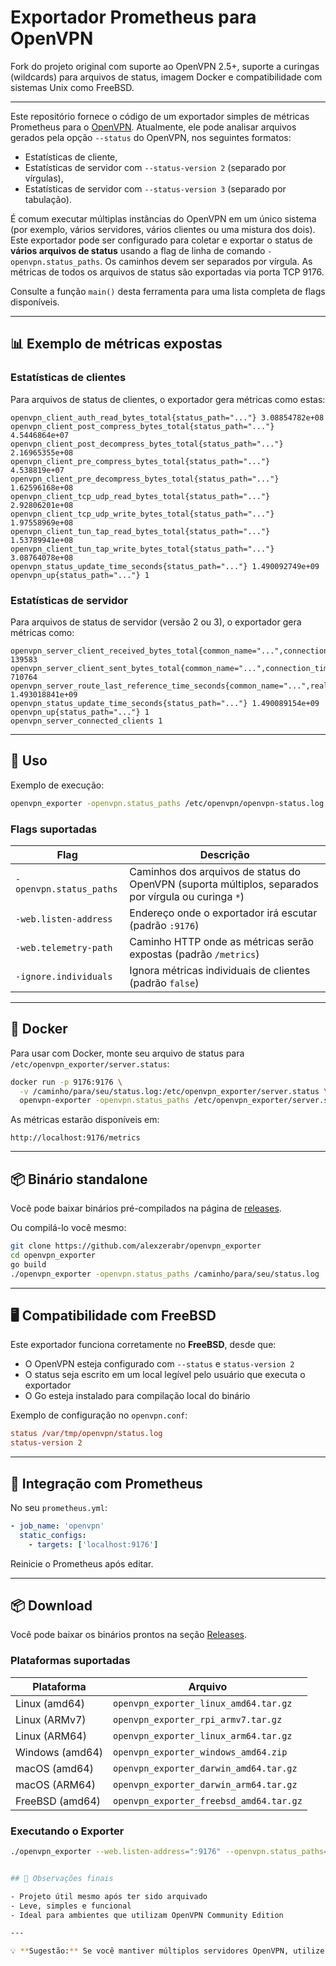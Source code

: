 # Exportador Prometheus para OpenVPN

Fork do projeto original com suporte ao OpenVPN 2.5+, suporte a curingas (wildcards) para arquivos de status, imagem Docker e compatibilidade com sistemas Unix como FreeBSD.

---

Este repositório fornece o código de um exportador simples de métricas Prometheus para o [OpenVPN](https://openvpn.net/). Atualmente, ele pode analisar arquivos gerados pela opção `--status` do OpenVPN, nos seguintes formatos:

- Estatísticas de cliente,
- Estatísticas de servidor com `--status-version 2` (separado por vírgulas),
- Estatísticas de servidor com `--status-version 3` (separado por tabulação).

É comum executar múltiplas instâncias do OpenVPN em um único sistema (por exemplo, vários servidores, vários clientes ou uma mistura dos dois). Este exportador pode ser configurado para coletar e exportar o status de **vários arquivos de status** usando a flag de linha de comando `-openvpn.status_paths`. Os caminhos devem ser separados por vírgula. As métricas de todos os arquivos de status são exportadas via porta TCP 9176.

Consulte a função `main()` desta ferramenta para uma lista completa de flags disponíveis.

---

## 📊 Exemplo de métricas expostas

### Estatísticas de clientes

Para arquivos de status de clientes, o exportador gera métricas como estas:

```
openvpn_client_auth_read_bytes_total{status_path="..."} 3.08854782e+08
openvpn_client_post_compress_bytes_total{status_path="..."} 4.5446864e+07
openvpn_client_post_decompress_bytes_total{status_path="..."} 2.16965355e+08
openvpn_client_pre_compress_bytes_total{status_path="..."} 4.538819e+07
openvpn_client_pre_decompress_bytes_total{status_path="..."} 1.62596168e+08
openvpn_client_tcp_udp_read_bytes_total{status_path="..."} 2.92806201e+08
openvpn_client_tcp_udp_write_bytes_total{status_path="..."} 1.97558969e+08
openvpn_client_tun_tap_read_bytes_total{status_path="..."} 1.53789941e+08
openvpn_client_tun_tap_write_bytes_total{status_path="..."} 3.08764078e+08
openvpn_status_update_time_seconds{status_path="..."} 1.490092749e+09
openvpn_up{status_path="..."} 1
```

### Estatísticas de servidor

Para arquivos de status de servidor (versão 2 ou 3), o exportador gera métricas como:

```
openvpn_server_client_received_bytes_total{common_name="...",connection_time="...",real_address="...",status_path="...",username="...",virtual_address="..."} 139583
openvpn_server_client_sent_bytes_total{common_name="...",connection_time="...",real_address="...",status_path="...",username="...",virtual_address="..."} 710764
openvpn_server_route_last_reference_time_seconds{common_name="...",real_address="...",status_path="...",virtual_address="..."} 1.493018841e+09
openvpn_status_update_time_seconds{status_path="..."} 1.490089154e+09
openvpn_up{status_path="..."} 1
openvpn_server_connected_clients 1
```

---

## 🚀 Uso

Exemplo de execução:

```sh
openvpn_exporter -openvpn.status_paths /etc/openvpn/openvpn-status.log
```

### Flags suportadas

| Flag                        | Descrição                                                                 |
|----------------------------|---------------------------------------------------------------------------|
| `-openvpn.status_paths`    | Caminhos dos arquivos de status do OpenVPN (suporta múltiplos, separados por vírgula ou curinga `*`) |
| `-web.listen-address`      | Endereço onde o exportador irá escutar (padrão `:9176`)                   |
| `-web.telemetry-path`      | Caminho HTTP onde as métricas serão expostas (padrão `/metrics`)          |
| `-ignore.individuals`      | Ignora métricas individuais de clientes (padrão `false`)                  |

---

## 🐳 Docker

Para usar com Docker, monte seu arquivo de status para `/etc/openvpn_exporter/server.status`:

```sh
docker run -p 9176:9176 \
  -v /caminho/para/seu/status.log:/etc/openvpn_exporter/server.status \
  openvpn-exporter -openvpn.status_paths /etc/openvpn_exporter/server.status
```

As métricas estarão disponíveis em:

```
http://localhost:9176/metrics
```

---

## 📦 Binário standalone

Você pode baixar binários pré-compilados na página de [releases](https://github.com/alexzerabr/openvpn_exporter/releases).

Ou compilá-lo você mesmo:

```sh
git clone https://github.com/alexzerabr/openvpn_exporter
cd openvpn_exporter
go build
./openvpn_exporter -openvpn.status_paths /caminho/para/seu/status.log
```

---

## 🖥️ Compatibilidade com FreeBSD

Este exportador funciona corretamente no **FreeBSD**, desde que:

- O OpenVPN esteja configurado com `--status` e `status-version 2`
- O status seja escrito em um local legível pelo usuário que executa o exportador
- O Go esteja instalado para compilação local do binário

Exemplo de configuração no `openvpn.conf`:

```conf
status /var/tmp/openvpn/status.log
status-version 2
```

---

## 🧩 Integração com Prometheus

No seu `prometheus.yml`:

```yaml
- job_name: 'openvpn'
  static_configs:
    - targets: ['localhost:9176']
```

Reinicie o Prometheus após editar.

---

## 📦 Download

Você pode baixar os binários prontos na seção [Releases](https://github.com/alexzerabr/openvpn_exporter/releases).

### Plataformas suportadas

| Plataforma         | Arquivo                                  |
|--------------------|-------------------------------------------|
| Linux (amd64)      | `openvpn_exporter_linux_amd64.tar.gz`    |
| Linux (ARMv7)      | `openvpn_exporter_rpi_armv7.tar.gz`      |
| Linux (ARM64)      | `openvpn_exporter_linux_arm64.tar.gz`    |
| Windows (amd64)    | `openvpn_exporter_windows_amd64.zip`     |
| macOS (amd64)      | `openvpn_exporter_darwin_amd64.tar.gz`   |
| macOS (ARM64)      | `openvpn_exporter_darwin_arm64.tar.gz`   |
| FreeBSD (amd64)    | `openvpn_exporter_freebsd_amd64.tar.gz`  |

### Executando o Exporter

```bash
./openvpn_exporter --web.listen-address=":9176" --openvpn.status_paths="/etc/openvpn/openvpn-status.log"


## 📌 Observações finais

- Projeto útil mesmo após ter sido arquivado
- Leve, simples e funcional
- Ideal para ambientes que utilizam OpenVPN Community Edition

---

💡 **Sugestão:** Se você mantiver múltiplos servidores OpenVPN, utilize curinga como `-openvpn.status_paths "/var/tmp/openvpn/*.log"` para exportar tudo de uma vez.
